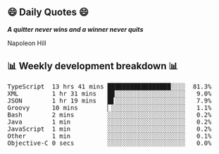 ## 😄 Daily Quotes 😄

_**A quitter never wins and a winner never quits**_

Napoleon Hill



## 📊 Weekly development breakdown 📊

<pre>TypeScript  13 hrs 41 mins █████████████████░░░░  81.3%
XML         1 hr 31 mins   █▉░░░░░░░░░░░░░░░░░░░   9.0%
JSON        1 hr 19 mins   █▋░░░░░░░░░░░░░░░░░░░   7.9%
Groovy      10 mins        ▏░░░░░░░░░░░░░░░░░░░░   1.1%
Bash        2 mins         ░░░░░░░░░░░░░░░░░░░░░   0.2%
Java        1 min          ░░░░░░░░░░░░░░░░░░░░░   0.2%
JavaScript  1 min          ░░░░░░░░░░░░░░░░░░░░░   0.2%
Other       1 min          ░░░░░░░░░░░░░░░░░░░░░   0.1%
Objective-C 0 secs         ░░░░░░░░░░░░░░░░░░░░░   0.0%</pre>